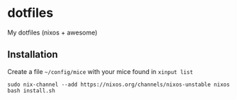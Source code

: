 # dotfiles

My dotfiles (nixos + awesome)


## Installation

Create a file `~/config/mice` with your mice found in `xinput list`

```shell
sudo nix-channel --add https://nixos.org/channels/nixos-unstable nixos
bash install.sh
```
